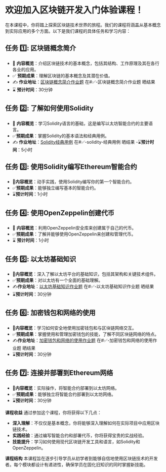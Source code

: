 # 欢迎加入区块链开发入门体验课程！

在本课程中，你将踏上探索区块链技术世界的旅程。我们的课程将涵盖从基本概念到实际应用的多个方面。以下是我们课程的具体任务和学习内容：

## 任务 :one:: 区块链概念简介
- :book: **内容概览**：介绍区块链技术的基本概念，包括其结构、工作原理及其在各行各业的应用。
- :white_check_mark: **预期成果**：理解区块链的基本概念及其潜在价值。
- :writing_hand: **作业地址**：[区块链概念简介作业题](https://github.com/RCCCamp/openWeb3/blob/main/08.区块链概念简介作业题.md) 在#✅-区块链概念简介作业题 晒结果
- :hourglass: **预计时间**：30分钟

## 任务 :two:: 了解如何使用Solidity
- :book: **内容概览**：学习Solidity语言的基础，这是编写以太坊智能合约的主要语言。
- :white_check_mark:**预期成果**：掌握Solidity的基本语法和经典用例。
- :writing_hand: **作业地址**：[Solidity经典用例](https://github.com/RCCCamp/openWeb3/blob/main/09.Solidity%20经典用例.md) 在#✅-solidity-经典用例 晒结果
-:hourglass:**预计时间**：5小时

## 任务 :three:: 使用Solidity编写Ethereum智能合约
- :book:**内容概览**：动手实践，使用Solidity编写你的第一个智能合约。
- :white_check_mark:**预期成果**：能够独立编写基本的智能合约。
- :hourglass:**预计时间**：1小时

## 任务 :four:: 使用OpenZeppelin创建代币
- :book: **内容概览**：利用OpenZeppelin安全库来创建属于自己的代币。
- :white_check_mark:**预期成果**：了解并能够使用OpenZeppelin来创建和管理代币。
- :hourglass: **预计时间**：1小时

## 任务 :five:: 以太坊基础知识
- :book:**内容概览**：深入了解以太坊平台的基础知识，包括其架构和关键技术组件。
- :white_check_mark:**预期成果**：对以太坊有一个全面的基础理解。
- :writing_hand:**作业地址**：[以太坊基础知识作业题](https://github.com/RCCCamp/openWeb3/blob/main/10.以太坊基础知识作业题.md) 在#✅-以太坊基础知识作业题 晒结果
- :hourglass:**预计时间**：30分钟

## 任务 :six:: 加密钱包和网络的使用
- :book:**内容概览**：学习如何安全地使用加密钱包和与区块链网络交互。
- :white_check_mark:**预期成果**：掌握使用和管理加密钱包的技能，了解不同区块链网络的特点。
- :writing_hand:**作业地址**：[加密钱包和网络的使用作业题](https://github.com/RCCCamp/openWeb3/blob/main/11.加密钱包和网络的使用作业题.md)  在#✅-加密钱包和网络的使用作业题 晒结果
- :hourglass:**预计时间**：30分钟

## 任务 :seven:: 连接并部署到Ethereum网络
-  :book:**内容概览**：实际操作，将智能合约部署到以太坊网络。
- :white_check_mark:**预期成果**：能够独立将智能合约部署到以太坊网络。
- :hourglass:**预计时间**：30分钟

**课程收益**
通过参加这个课程，你将获得以下几点：
- **深入理解**：不仅仅是基本概念，你将能够深入理解如何在实际项目中应用区块链技术。
- **实践经验**：通过编写智能合约和部署代币，你将获得宝贵的实战经验。
- **技能提升**：学习如何使用现代区块链开发工具和语言，如Solidity和OpenZeppelin。

**课程结构**
本课程旨在逐步引导学员从初学者到能够自信地使用区块链技术的开发者。每个模块都设计有递进性，确保学员在固化旧知识的同时掌握新技能。